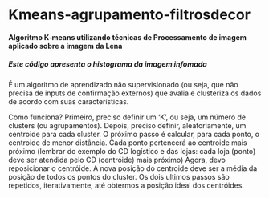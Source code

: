 <h1>Kmeans-agrupamento-filtrosdecor</h1>

<h4>Algoritmo K-means utilizando técnicas de Processamento de imagem aplicado sobre a imagem da Lena</h4>
<h5>Este código apresenta o histograma da imagem infomada</h5>

<p>É um algoritmo de aprendizado não supervisionado (ou seja, que não precisa de inputs de confirmação externos) que avalia e clusteriza os dados de acordo com suas características.</p>

<p>Como funciona?
Primeiro, preciso definir um ‘K’, ou seja, um número de clusters (ou agrupamentos).
Depois, preciso definir, aleatoriamente, um centroide para cada cluster.
O próximo passo é calcular, para cada ponto, o centroide de menor distância. Cada ponto pertencerá ao centroide mais próximo (lembrar do exemplo do CD logístico e das lojas: cada loja (ponto) deve ser atendida pelo CD (centróide) mais próximo)
Agora, devo reposicionar o centróide. A nova posição do centroide deve ser a média da posição de todos os pontos do cluster.
Os dois ultimos passos são repetidos, iterativamente, até obtermos a posição ideal dos centróides.</p>
